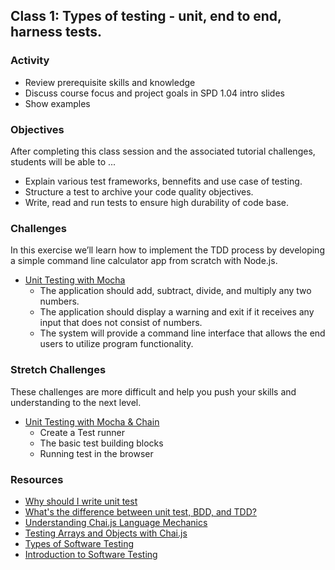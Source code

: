 ## Class 1: Types of testing - unit, end to end, harness tests.

### Activity
- Review prerequisite skills and knowledge
- Discuss course focus and project goals in SPD 1.04 intro slides
- Show examples 

### Objectives
After completing this class session and the associated tutorial challenges, students will be able to ...
- Explain various test frameworks, bennefits and use case of testing.
- Structure a test to archive your code quality objectives.
- Write, read and run tests to ensure high durability of code base.

### Challenges
In this exercise we’ll learn how to implement the TDD process by developing a simple command line calculator app from scratch with Node.js.
- [Unit Testing with Mocha](https://www.taniarascia.com/unit-testing-in-javascript/)
    - The application should add, subtract, divide, and multiply any two numbers.
    - The application should display a warning and exit if it receives any input that does not consist of numbers.
    - The system will provide a command line interface that allows the end users to utilize program functionality.

### Stretch Challenges
These challenges are more difficult and help you push your skills and understanding to the next level. 
- [Unit Testing with Mocha & Chain](https://www.sitepoint.com/unit-test-javascript-mocha-chai/)
    - Create a Test runner
    - The basic test building blocks 
    - Running test in the browser 

### Resources
-  [Why should I write unit test](https://blog.hubstaff.com/why-you-should-write-unit-tests/) 
- [What's the difference between unit test, BDD, and TDD?](https://codeutopia.net/blog/2015/03/01/unit-testing-tdd-and-bdd/)
- [Understanding Chai.js Language Mechanics](https://medium.com/building-ibotta/understanding-chai-js-language-mechanics-cc28e4c9604b)
- [Testing Arrays and Objects with Chai.js](https://medium.com/building-ibotta/understanding-chai-js-language-mechanics-cc28e4c9604b)
- [Types of Software Testing](https://www.geeksforgeeks.org/types-software-testing/)
- [Introduction to Software Testing](https://www.guru99.com/software-testing-introduction-importance.html)
